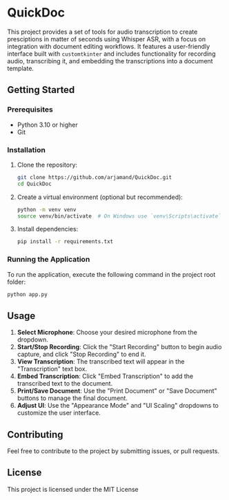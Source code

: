 # QuickDoc

This project provides a set of tools for audio transcription to create presciptions in matter of seconds using Whisper ASR, with a focus on integration with document editing workflows. It features a user-friendly interface built with `customtkinter` and includes functionality for recording audio, transcribing it, and embedding the transcriptions into a document template.

## Getting Started

### Prerequisites

- Python 3.10 or higher
- Git

### Installation

1.  Clone the repository:
    ```bash
    git clone https://github.com/arjamand/QuickDoc.git
    cd QuickDoc
    ```
2.  Create a virtual environment (optional but recommended):
    ```bash
    python -m venv venv
    source venv/bin/activate  # On Windows use `venv\Scripts\activate`
    ```
3.  Install dependencies:
    ```bash
    pip install -r requirements.txt
    ```

### Running the Application

To run the application, execute the following command in the project root folder:

```bash
python app.py
```

## Usage
1. **Select Microphone**: Choose your desired microphone from the dropdown.
2. **Start/Stop Recording**: Click the "Start Recording" button to begin audio capture, and click "Stop Recording" to end it.
3. **View Transcription**: The transcribed text will appear in the "Transcription" text box.
4. **Embed Transcription**: Click "Embed Transcription" to add the transcribed text to the document.
5. **Print/Save Document**: Use the "Print Document" or "Save Document" buttons to manage the final document.
6. **Adjust UI**: Use the "Appearance Mode" and "UI Scaling" dropdowns to customize the user interface.

## Contributing

Feel free to contribute to the project by submitting issues, or pull requests.

## License

This project is licensed under the MIT License
